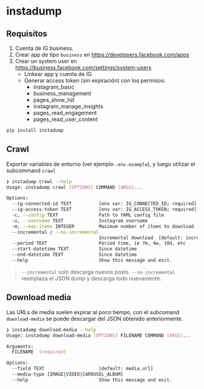 # instadump

## Requisitos
1. Cuenta de IG business.
2. Crear app de tipo `business` en https://developers.facebook.com/apps
3. Crear un system user en https://business.facebook.com/settings/system-users
    - Linkear app y cuenta de IG
    - Generar access token (sin expiración) con los permisos:
        - instagram_basic
        - business_management
        - pages_show_list
        - instagram_manage_insights
        - pages_read_engagement
        - pages_read_user_content

```bash
pip install instadump
```
## Crawl
Exportar variables de entorno (ver ejemplo `.env.example`), y luego utilizar el subcommand `crawl`

```bash
❯ instadump crawl --help
Usage: instadump crawl [OPTIONS] COMMAND [ARGS]...

Options:
  --ig-connected-id TEXT          [env var: IG_CONNECTED_ID; required]
  --ig-access-token TEXT          [env var: IG_ACCESS_TOKEN; required]
  -c, --config TEXT               Path to YAML config file
  -u, --username TEXT             Instagram username
  -m, --max-items INTEGER         Maximum number of items to download
  --incremental / --no-incremental
                                  Incremental download  [default: incremental]
  --period TEXT                   Period time, ie 7m, 4w, 10d, etc
  --start-datetime TEXT           Since datetime
  --end-datetime TEXT             Since datetime
  --help                          Show this message and exit.
```

> `--incremental` solo descarga nuevos posts. `--no-incremental` reemplaza el JSON dump y descarga todo nuevamente.

## Download media
Las URLs de media suelen expirar al poco tiempo, con el subcomand `download-media` se puede descargar del JSON obtenido anteriormente.

```bash
❯ instadump download-media --help
Usage: instadump download-media [OPTIONS] FILENAME COMMAND [ARGS]...

Arguments:
  FILENAME  [required]

Options:
  --field TEXT                    [default: media_url]
  --media-type [IMAGE|VIDEO|CAROUSEL_ALBUM]
  --help                          Show this message and exit.
```